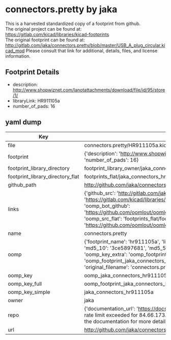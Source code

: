 # connectors.pretty by jaka  
This is a harvested standardized copy of a footprint from github.  
The original project can be found at:  
https://gitlab.com/kicad/libraries/kicad-footprints  
The original footprint can be found at:
http://gitlab.com/jaka/connectors.pretty/blob/master/USB_A_plug_circular.kicad_mod
Please consult that link for additional, details, files, and license information.  
## Footprint Details
* description: http://www.shopwiznet.com/lanotattachments/download/file/id/95/store/1/  
* libraryLink: HR911105a  
* number_of_pads: 16  
## yaml dump  
| Key | Value |  
| --- | --- |  
| file | connectors.pretty/HR911105a.kicad_mod |  
| footprint | {'description': 'http://www.shopwiznet.com/lanotattachments/download/file/id/95/store/1/', 'libraryLink': 'HR911105a', 'number_of_pads': 16} |  
| footprint_library_directory | footprint_library_owner/jaka_connectors.pretty |  
| footprint_library_directory_flat | footprints_flat/jaka_connectors_hr911105a/working |  
| github_path | http://github.com/jaka/connectors.pretty/blob/master/HR911105a.kicad_mod |  
| links | {'github_src': 'http://gitlab.com/jaka/connectors.pretty/blob/master/USB_A_plug_circular.kicad_mod', 'github_src_repo': 'https://gitlab.com/kicad/libraries/kicad-footprints', 'oomp_bot': 'footprints/jaka_connectors_hr911105a/working', 'oomp_bot_github': 'https://github.com/oomlout/oomlout_oomp_footprint_bot/tree/main/footprints/jaka_connectors_hr911105a/working', 'oomp_src_flat': 'footprints_flat/footprints_flat/jaka_connectors_hr911105a/working', 'oomp_src_flat_github': 'https://github.com/oomlout/oomlout_oomp_footprint_src/tree/main/footprints_flat/jaka_connectors_hr911105a/working'} |  
| name | connectors.pretty |  
| oomp | {'footprint_name': 'hr911105a', 'library_name': 'connectors', 'md5': '3ce58976816f140925ee783507be762b', 'md5_10': '3ce5897681', 'md5_5': '3ce58', 'md5_6': '3ce589', 'oomp_key': 'oomp_jaka_connectors_hr911105a', 'oomp_key_extra': 'oomp_footprint_jaka_connectors_hr911105a', 'oomp_key_full': 'oomp_footprint_jaka_connectors_hr911105a_3ce589', 'oomp_key_simple': 'jaka_connectors_hr911105a', 'original_filename': 'connectors.pretty/HR911105a.kicad_mod', 'owner_name': 'jaka'} |  
| oomp_key | oomp_jaka_connectors_hr911105a |  
| oomp_key_full | oomp_footprint_jaka_connectors_hr911105a |  
| oomp_key_simple | jaka_connectors_hr911105a |  
| owner | jaka |  
| repo | {'documentation_url': 'https://docs.github.com/rest/overview/resources-in-the-rest-api#rate-limiting', 'message': "API rate limit exceeded for 84.66.173.59. (But here's the good news: Authenticated requests get a higher rate limit. Check out the documentation for more details.)"} |  
| url | http://github.com/jaka/connectors.pretty |  


